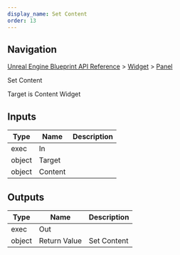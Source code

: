```yaml
---
display_name: Set Content
order: 13
---
```

## Navigation

[Unreal Engine Blueprint API Reference](https://dev.epicgames.com/documentation/en-us/unreal-engine/BlueprintAPI) > [Widget](https://dev.epicgames.com/documentation/en-us/unreal-engine/BlueprintAPI/Widget) > [Panel](https://dev.epicgames.com/documentation/en-us/unreal-engine/BlueprintAPI/Widget/Panel)

Set Content

Target is Content Widget

## Inputs

| Type | Name | Description |
| --- | --- | --- |
| exec | In |  |
| object | Target |  |
| object | Content |  |

## Outputs

| Type | Name | Description |
| --- | --- | --- |
| exec | Out |  |
| object | Return Value | Set Content |
